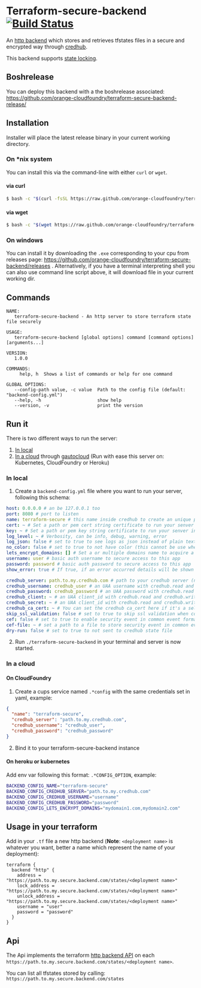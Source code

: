 # Terraform-secure-backend [![Build Status](https://travis-ci.org/orange-cloudfoundry/terraform-secure-backend.svg?branch=master)](https://travis-ci.org/orange-cloudfoundry/terraform-secure-backend)

An [http backend](https://www.terraform.io/docs/backends/types/http.html) which stores and retrieves tfstates files in a secure and encrypted way through [credhub](https://github.com/cloudfoundry-incubator/credhub).

This backend supports [state locking](https://www.terraform.io/docs/state/locking.html).

## Boshrelease

You can deploy this backend with a the boshrelease associated: https://github.com/orange-cloudfoundry/terraform-secure-backend-release/

## Installation

Installer will place the latest release binary in your current working directory.

### On *nix system

You can install this via the command-line with either `curl` or `wget`.

#### via curl

```bash
$ bash -c "$(curl -fsSL https://raw.github.com/orange-cloudfoundry/terraform-secure-backend/master/bin/install.sh)"
```

#### via wget

```bash
$ bash -c "$(wget https://raw.github.com/orange-cloudfoundry/terraform-secure-backend/master/bin/install.sh -O -)"
```

### On windows

You can install it by downloading the `.exe` corresponding to your cpu from releases page: https://github.com/orange-cloudfoundry/terraform-secure-backend/releases .
Alternatively, if you have a terminal interpreting shell you can also use command line script above, it will download file in your current working dir.

## Commands

```
NAME:
   terraform-secure-backend - An http server to store terraform state file securely

USAGE:
   terraform-secure-backend [global options] command [command options] [arguments...]

VERSION:
   1.0.0

COMMANDS:
     help, h  Shows a list of commands or help for one command

GLOBAL OPTIONS:
   --config-path value, -c value  Path to the config file (default: "backend-config.yml")
   --help, -h                     show help
   --version, -v                  print the version
```

## Run it

There is two different ways to run the server:
1. [In local](#in-local)
2. [In a cloud](#in-a-cloud) through [gautocloud](https://github.com/cloudfoundry-community/gautocloud) (Run with ease this server on: Kubernetes, CloudFoundry or Heroku)

### In local

1. Create a `backend-config.yml` file where you want to run your server, following this schema:

```yaml
host: 0.0.0.0 # an be 127.0.0.1 too
port: 8080 # port to listen
name: terraform-secure # this name inside credhub to create an unique path for your tfstate
cert: ~ # Set a path or pem cert string certificate to run your senver in tls (ignored if lets_encrypt_domains is set)
key: ~ # Set a path or pem key string certificate to run your senver in tls (ignored if lets_encrypt_domains is set)
log_level: ~ # Verbosity, can be info, debug, warning, error
log_json: false # set to true to see logs as json instead of plain text (useful for logsearch)
no_color: false # set to true to not have color (this cannot be use when log_json is to true)
lets_encrypt_domains: [] # Set a or multiple domains name to acquire a certificate from let's encrypt
username: user # basic auth username to secure access to this app
password: password # basic auth password to secure access to this app
show_error: true # If true, if an error occurred details will be shown in the web page as json 

credhub_server: path.to.my.credhub.com # path to your credhub server (note https is enforced)
credhub_username: credhub_user # an UAA username with credhub.read and credhub.write scopes (this can be empty if credhub_client and credhub_secret are set)
credhub_password: credhub_password # an UAA password with credhub.read and credhub.write scopes  (this can be empty if credhub_client and credhub_secret are set)
credhub_client: ~ # an UAA client_id with credhub.read and credhub.write scopes (this can be empty if credhub_username and credhub_password are set)
credhub_secret: ~ # an UAA client_id with credhub.read and credhub.write scopes (this can be empty if credhub_username and credhub_password are set)
credhub_ca_cert: ~ # You can set the credhub ca_cert here if it's a self signed certificate
skip_ssl_validation: false # set to true to skip ssl validation when connecting to your credhub (prefer use credhub_ca_cert for security reasons)
cef: false # set to true to enable security event in common event format 
cef-file: ~ # set a path to a file to store security event in common event format to a file
dry-run: false # set to true to not sent to credhub state file
```

2. Run `./terraform-secure-backend` in your terminal and server is now started.

### In a cloud
  
#### On CloudFoundry

1. Create a cups service named `.*config` with the same credentials set in yaml, example:
```json
{
  "name": "terraform-secure",
  "credhub_server": "path.to.my.credhub.com",
  "credhub_username": "credhub_user",
  "credhub_password": "credhub_password"
}
```
2. Bind it to your terraform-secure-backend instance

#### On heroku or kubernetes

Add env var following this format: `.*CONFIG_OPTION`, example:

```bash
BACKEND_CONFIG_NAME="terraform-secure"
BACKEND_CONFIG_CREDHUB_SERVER="path.to.my.credhub.com"
BACKEND_CONFIG_CREDHUB_USERNAME="username"
BACKEND_CONFIG_CREDHUB_PASSWORD="password"
BACKEND_CONFIG_LETS_ENCRYPT_DOMAINS="mydomain1.com,mydomain2.com"
```

## Usage in your terraform

Add in your `.tf` file a new http backend (**Note**: `<deployment name>` is whatever you want, better a name which represent the name of your deployment):

```hcl
terraform {
  backend "http" {
    address = "https://path.to.my.secure.backend.com/states/<deployment name>"
    lock_address = "https://path.to.my.secure.backend.com/states/<deployment name>"
    unlock_address = "https://path.to.my.secure.backend.com/states/<deployment name>"
    username = "user"
    password = "password"
  }
}
```

## Api

The Api implements the terraform [http backend API](https://www.terraform.io/docs/backends/types/http.html) on each `https://path.to.my.secure.backend.com/states/<deployment name>`.

You can list all tfstates stored by calling: `https://path.to.my.secure.backend.com/states`
